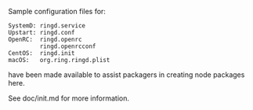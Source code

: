 Sample configuration files for:
```
SystemD: ringd.service
Upstart: ringd.conf
OpenRC:  ringd.openrc
         ringd.openrcconf
CentOS:  ringd.init
macOS:   org.ring.ringd.plist
```
have been made available to assist packagers in creating node packages here.

See doc/init.md for more information.

